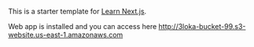 This is a starter template for [Learn Next.js](https://nextjs.org/learn).

Web app is installed and you can access here http://3loka-bucket-99.s3-website.us-east-1.amazonaws.com
